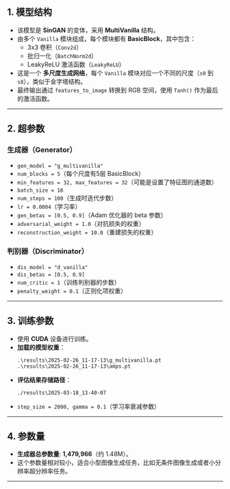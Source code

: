 ## 1. 模型结构

- 该模型是 **SinGAN** 的变体，采用 **MultiVanilla** 结构。
- 由多个 `Vanilla` 模块组成，每个模块都有 **BasicBlock**，其中包含：
    - 3x3 卷积（`Conv2d`）
    - 批归一化（`BatchNorm2d`）
    - LeakyReLU 激活函数（`LeakyReLU`）
- 这是一个 **多尺度生成网络**，每个 `Vanilla` 模块对应一个不同的尺度（`s0` 到 `s8`），类似于金字塔结构。
- 最终输出通过 `features_to_image` 转换到 RGB 空间，使用 `Tanh()` 作为最后的激活函数。

---

## 2. 超参数

### 生成器（Generator）

- `gen_model = "g_multivanilla"`
- `num_blocks = 5`（每个尺度有5层 BasicBlock）
- `min_features = 32, max_features = 32`（可能是设置了特征图的通道数）
- `batch_size = 16`
- `num_steps = 100`（生成时迭代步数）
- `lr = 0.0004`（学习率）
- `gen_betas = [0.5, 0.9]`（Adam 优化器的 beta 参数）
- `adversarial_weight = 1.0`（对抗损失的权重）
- `reconstruction_weight = 10.0`（重建损失的权重）

### 判别器（Discriminator）

- `dis_model = "d_vanilla"`
- `dis_betas = [0.5, 0.9]`
- `num_critic = 1`（训练判别器的步数）
- `penalty_weight = 0.1`（正则化项权重）

---

## 3. 训练参数

- 使用 **CUDA** 设备进行训练。
- **加载的模型权重**：
  ```
  .\results\2025-02-26_11-17-13\g_multivanilla.pt
  .\results\2025-02-26_11-17-13\amps.pt
  ```
- **评估结果存储路径**：
  ```
  ./results\2025-03-18_13-40-07
  ```
- `step_size = 2000, gamma = 0.1`（学习率衰减参数）

---

## 4. 参数量

- **生成器总参数量**: **1,479,966**（约 1.48M）。
- 这个参数量相对较小，适合小型图像生成任务，比如无条件图像生成或者小分辨率超分辨率任务。

---

